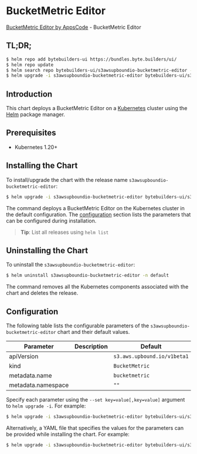 # BucketMetric Editor

[BucketMetric Editor by AppsCode](https://byte.builders) - BucketMetric Editor

## TL;DR;

```bash
$ helm repo add bytebuilders-ui https://bundles.byte.builders/ui/
$ helm repo update
$ helm search repo bytebuilders-ui/s3awsupboundio-bucketmetric-editor --version=v0.4.18
$ helm upgrade -i s3awsupboundio-bucketmetric-editor bytebuilders-ui/s3awsupboundio-bucketmetric-editor -n default --create-namespace --version=v0.4.18
```

## Introduction

This chart deploys a BucketMetric Editor on a [Kubernetes](http://kubernetes.io) cluster using the [Helm](https://helm.sh) package manager.

## Prerequisites

- Kubernetes 1.20+

## Installing the Chart

To install/upgrade the chart with the release name `s3awsupboundio-bucketmetric-editor`:

```bash
$ helm upgrade -i s3awsupboundio-bucketmetric-editor bytebuilders-ui/s3awsupboundio-bucketmetric-editor -n default --create-namespace --version=v0.4.18
```

The command deploys a BucketMetric Editor on the Kubernetes cluster in the default configuration. The [configuration](#configuration) section lists the parameters that can be configured during installation.

> **Tip**: List all releases using `helm list`

## Uninstalling the Chart

To uninstall the `s3awsupboundio-bucketmetric-editor`:

```bash
$ helm uninstall s3awsupboundio-bucketmetric-editor -n default
```

The command removes all the Kubernetes components associated with the chart and deletes the release.

## Configuration

The following table lists the configurable parameters of the `s3awsupboundio-bucketmetric-editor` chart and their default values.

|     Parameter      | Description |                Default                 |
|--------------------|-------------|----------------------------------------|
| apiVersion         |             | <code>s3.aws.upbound.io/v1beta1</code> |
| kind               |             | <code>BucketMetric</code>              |
| metadata.name      |             | <code>bucketmetric</code>              |
| metadata.namespace |             | <code>""</code>                        |


Specify each parameter using the `--set key=value[,key=value]` argument to `helm upgrade -i`. For example:

```bash
$ helm upgrade -i s3awsupboundio-bucketmetric-editor bytebuilders-ui/s3awsupboundio-bucketmetric-editor -n default --create-namespace --version=v0.4.18 --set apiVersion=s3.aws.upbound.io/v1beta1
```

Alternatively, a YAML file that specifies the values for the parameters can be provided while
installing the chart. For example:

```bash
$ helm upgrade -i s3awsupboundio-bucketmetric-editor bytebuilders-ui/s3awsupboundio-bucketmetric-editor -n default --create-namespace --version=v0.4.18 --values values.yaml
```
